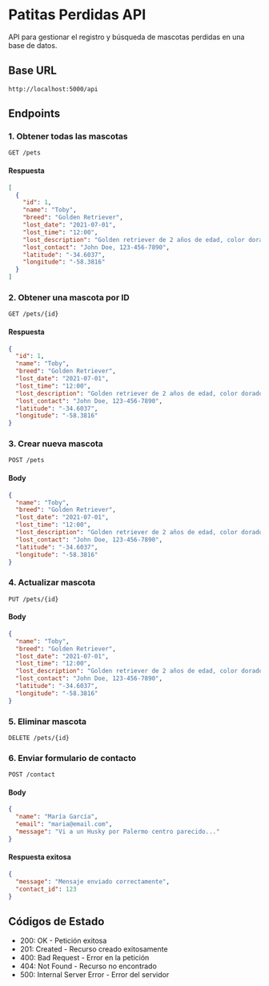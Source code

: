 # Patitas Perdidas API
API para gestionar el registro y búsqueda de mascotas perdidas en una base de datos.

## Base URL
```
http://localhost:5000/api
```

## Endpoints

### 1. Obtener todas las mascotas
```http
GET /pets
```

#### Respuesta
```json
[
  {
    "id": 1,
    "name": "Toby",
    "breed": "Golden Retriever",
    "lost_date": "2021-07-01",
    "lost_time": "12:00",
    "lost_description": "Golden retriever de 2 años de edad, color dorado, muy amigable.",
    "lost_contact": "John Doe, 123-456-7890",
    "latitude": "-34.6037",
    "longitude": "-58.3816"
  }
]
```

### 2. Obtener una mascota por ID
```http
GET /pets/{id}
```

#### Respuesta
```json
{
  "id": 1,
  "name": "Toby",
  "breed": "Golden Retriever",
  "lost_date": "2021-07-01",
  "lost_time": "12:00",
  "lost_description": "Golden retriever de 2 años de edad, color dorado, muy amigable.",
  "lost_contact": "John Doe, 123-456-7890",
  "latitude": "-34.6037",
  "longitude": "-58.3816"
}
```

### 3. Crear nueva mascota
```http
POST /pets
```

#### Body
```json
{
  "name": "Toby",
  "breed": "Golden Retriever",
  "lost_date": "2021-07-01",
  "lost_time": "12:00",
  "lost_description": "Golden retriever de 2 años de edad, color dorado, muy amigable.",
  "lost_contact": "John Doe, 123-456-7890",
  "latitude": "-34.6037",
  "longitude": "-58.3816"
}
```

### 4. Actualizar mascota
```http
PUT /pets/{id}
```

#### Body
```json
{
  "name": "Toby",
  "breed": "Golden Retriever",
  "lost_date": "2021-07-01",
  "lost_time": "12:00",
  "lost_description": "Golden retriever de 2 años de edad, color dorado, muy amigable.",
  "lost_contact": "John Doe, 123-456-7890",
  "latitude": "-34.6037",
  "longitude": "-58.3816"
}
```

### 5. Eliminar mascota
```http
DELETE /pets/{id}
```

### 6. Enviar formulario de contacto
```http
POST /contact
```

#### Body
```json
{
  "name": "María García",
  "email": "maria@email.com",
  "message": "Vi a un Husky por Palermo centro parecido..."
}
```

#### Respuesta exitosa
```json
{
  "message": "Mensaje enviado correctamente",
  "contact_id": 123
}
```

## Códigos de Estado

- 200: OK - Petición exitosa
- 201: Created - Recurso creado exitosamente  
- 400: Bad Request - Error en la petición
- 404: Not Found - Recurso no encontrado
- 500: Internal Server Error - Error del servidor
